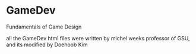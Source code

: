 # GameDev
Fundamentals of Game Design

all the GameDev html files were written by michel weeks professor of GSU,
and its modified by Doehoob Kim
